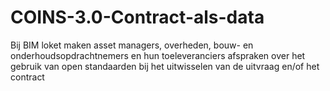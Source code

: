 # COINS-3.0-Contract-als-data
Bij BIM loket maken asset managers, overheden, bouw- en onderhoudsopdrachtnemers en hun toeleveranciers afspraken over het gebruik van open standaarden bij het uitwisselen van de uitvraag en/of het contract
